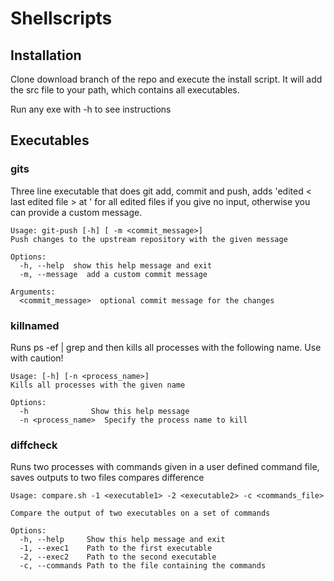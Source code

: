 # Shellscripts

## Installation

Clone download branch of the repo and execute the install script. It will add the src file to your path, which contains all executables.

Run any exe with -h to see instructions

## Executables 

### gits
Three line executable that does git add, commit and push, adds 'edited < last edited file > at <time>' for all edited files if you give no input, otherwise you can provide a custom message.

```
Usage: git-push [-h] [ -m <commit_message>]
Push changes to the upstream repository with the given message

Options:
  -h, --help  show this help message and exit
  -m, --message  add a custom commit message

Arguments:
  <commit_message>  optional commit message for the changes
```

### killnamed
Runs ps -ef | grep <name> and then kills all processes with the following name. Use with caution!
```
Usage: [-h] [-n <process_name>]
Kills all processes with the given name

Options:
  -h              Show this help message
  -n <process_name>  Specify the process name to kill
```

### diffcheck
Runs two processes with commands given in a user defined command file, saves outputs to two files compares difference 

```
Usage: compare.sh -1 <executable1> -2 <executable2> -c <commands_file>

Compare the output of two executables on a set of commands

Options:
  -h, --help     Show this help message and exit
  -1, --exec1    Path to the first executable
  -2, --exec2    Path to the second executable
  -c, --commands Path to the file containing the commands
```